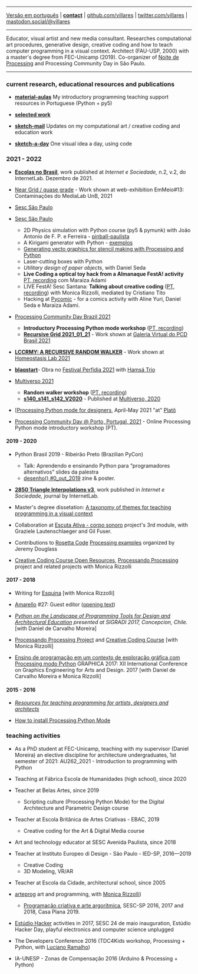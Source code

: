 ----

 [Versão em português](README.md)
 | [**contact**](http://contato.lugaralgum.com)
 | [github.com/villares](http://github.com/villares)
 | [twitter.com/villares](http://twitter.com/villares)
 | [mastodon.social/@villares](https://mastodon.social/@villares)
 
----

Educator, visual artist and new media consultant. Researches computational art procedures, generative design, creative coding and how to teach computer programming in a visual context. Architect (FAU-USP, 2000) with a master's degree from FEC-Unicamp (2019). Co-organizer of [Noite de Processing](https://garoa.net.br/wiki/Noite_de_Processing) and Processing Community Day in São Paulo.

----

### current research, educational resources and publications

- [**material-aulas**](https://abav.lugaralgum.com/material-aulas) My introductory programming teaching support resources in Portuguese (Python + py5)

- [**selected work**](selected-work/index-EN.md)

- [**sketch-mail**](https://abav.lugaralgum.com/sketch-mail) Updates on my computational art / creative coding and education work

- [**sketch-a-day**](https://abav.lugaralgum.com/sketch-a-day) One visual idea a day, using code

### 2021 - 2022

- [**Escolas no Brasil**](https://revista.internetlab.org.br/escolas-no-brasil/), work published at *Internet e Sociedade,* n.2, v.2, do InternetLab. Dezembro de 2021.
 
- [Near Grid / quase grade](https://emmeio13.medialab.unb.br/near-grid/) - Work shown at web-exhibition EmMeio#13: Contaminações do MediaLab UnB, 2021 

- [Sesc São Paulo](https://sescsp.org.br)
- [Sesc São Paulo](https://sescsp.org.br)
     -  2D Physics simulation with Python course (py5 & pymunk) with João Antonio de F. P. e Ferreira - [pinball-paulista](https://github.com/villares/pymunk-pinball-paulista)
     -  A Kirigami generator with Python - [exemplos](https://gist.github.com/villares/76f574c4eb750c68fbbb360d7f1754bb)
     -  [Generating vecto graphics for stencil making with Processing and Python](https://github.com/villares/py_estencil)
     -  Laser-cutting boxes with Python
     -  *Utilitary design of paper objects*, with Daniel Seda
     -  **Live Coding a optical toy hack from a Almanaque FestA! activity** [PT, recording](https://www.youtube.com/watch?v=olSL2MdzKNk) com Maraiza Adami
     -  LIVE FestA! Sesc Santana: **Talking about creative coding** ([PT, recording](https://www.youtube.com/watch?v=tUqXdc9SJCs)) with Monica Rizzolli, mediated by Cristiano Tito
     -  Hacking at [Pycomic](http://github.com/webtiras) - for a comics activity with Aline Yuri, Daniel Seda e Maraiza Adami.

- [Processing Community Day Brazil 2021](https://pcd.encontrosdigitais.com.br)
    - **Introductory Processing Python mode workshop** ([PT, recording](https://youtu.be/Lhk3huuxs3g)) 
    - [**Recursive Grid 2021_01_21**](https://abav.lugaralgum.com/selected-work/recursive-grid/) - Work shown at [Galeria Virtual do PCD Brasil 2021](https://pcd.encontrosdigitais.com.br/galeria/) 
      
- [**LCCRMY: A RECURSIVE RANDOM WALKER**](https://abav.lugaralgum.com/selected-work/LCCRMY_v2021_04_30/) - Work shown at [Homeostasis Lab 2021](https://homeostasislab.org/)

- [**blaqstart**](https://www.lugaralgum.com/hamsatrio/blaqstar/)- Obra no [Festival Perfídia 2021](https://www.plataformaperfidia.com/perfidia-online-2021) with [Hamsá Trio](https://hamsatrio.lugaralgum.com)

- [Multiverso 2021](https://multiverso.cc)
     - **Random walker workshop** ([PT, recording](https://www.youtube.com/watch?v=frwHqc5SBGc))
     - [**s140_s141_s142_V2020**](https://abav.lugaralgum.com/selected-work/s140_s141_s142_v2020) - Published at [Multiverso, 2020](https://multiverso-docs.s3-sa-east-1.amazonaws.com/multiverso-1a-edicao.pdf)

- [[Processing Python mode for designers](https://plato.studio/Programacao-para-designers), April-May 2021 "at" [Platô](https://plato.studio)

- [Processing Community Day @ Porto, Portugal, 2021](https://pcd.fba.up.pt/2021/) - Online Processing Python mode introductory workshop (PT).
 
#### 2019 - 2020

- Python Brasil 2019 - Ribeirão Preto (Brazilian PyCon)

    - Talk: Aprendendo e ensinando Python para “programadores alternativos” slides da palestra
    - [desenho() #0_out_2019](https://desenho.lugaralgum.com) zine & poster.

- [**2850 Triangle Interpolations v3**](https://revista.internetlab.org.br/2850-interpolações-de-triângulos-v3/), work published in *Internet e Sociedade,* journal by InternetLab.

- Master's degree dissetation: [A taxonomy of themes for teaching programming in a visual context](https://abav.lugaralgum.com/mestrado/)

- Collaboration at [Escuta Ativa - corpo sonoro](https://grazielelautenschlaeger.com/portfolio/escuta-ativa/) project's 3rd module, with Graziele Lautenschlaeger and Gil Fuser.

- Contributions to [Rosetta Code](https://rosettacode.org/wiki/Category:Processin) [Processing examples](https://github.com/jeremydouglass/rosetta_examples_p5) organized by Jeremy Douglass

- [Creative Coding Course Open Resources](http://arteprog.space/programacao-criativa), [Processando Processing](http://arteprog.space/Processando-Processing) project and related projects with Monica Rizzolli


#### 2017 - 2018

- Writing for [Esquina](http://www.esquina.net.br/author/alexandre-vilares/) [with Monica Rizzolli]

- [Amarello](http://www.amarello.com.br) #27: Guest editor ([opening text](https://github.com/villares/villares.github.io/blob/master/assets/editorial_Amarello%2327.pdf))

- *[Python on the Landscape of Programming Tools for Design and Architectural Education](https://villares.github.io/mestrado/VILLARES_MOREIRA_SIGRADI_2017) presented at SIGRADI 2017, Concepcíon, Chile.* [with Daniel de Carvalho Moreira]

- [Processando Processing Project](http://arteprog.space/processando-processing) and [Creative Coding Course](http://arteprog.space/programacao-criativa) [with Monica Rizzolli]

- [Ensino de programação em um contexto de exploração gráfica com Processing modo Python](https://villares.github.io/mestrado/VILLARES_MOREIRA_GOMES_GRAPHICA_2017) GRAPHICA 2017: XII International Conference on Graphics Engineering for Arts and Design. 2017 [with Daniel de Carvalho Moreira e Monica Rizzolli]

#### 2015 - 2016

- *[Resources for teaching programming for artists, designers and architects](https://github.com/villares/Resources-for-teaching-programming)*

- [How to install Processing Python Mode](http://villares.github.io/como-instalar-o-processing-modo-python/index-EN) 

### teaching activities

- As a PhD student at FEC-Unicamp, teaching with my supervisor (Daniel Moreira) an elective discipline for architecture undergraduates, 1st semester of 2021: AU262_2021 - Introduction to programming with Python

- Teaching at Fábrica Escola de Humanidades (high school), since 2020

- Teacher at Belas Artes, since 2019
  - Scripting culture (Processing Python Mode) for the Digital Architecture and Parametric Design course

- Teacher at Escola Britânica de Artes Criativas - EBAC, 2019
  - Creative coding for the Art & Digital Media course

- Art and technology educator at SESC Avenida Paulista, since 2018

- Teacher at Instituto Europeo di Design - São Paulo - IED-SP, 2016—2019
  - Creative Coding 
  - 3D Modeling, VR/AR
  
- Teacher at Escola da Cidade, architectural school, since 2005
  
- [arteprog](http://arteprog.space) art and programming, with [Monica Rizzolli](https://github.com/monicarizzolli))
  - [Programação criativa e arte argorítmica](http://arteprog.space/programacao-criative), SESC-SP 2016, 2017 and 2018, Casa Plana 2019.

- [Estúdio Hacker](estudiohacker.io) activities in 2017, SESC 24 de maio inauguration, Estúdio Hacker Day, playful electronics and computer science unplugged
  
- The Developers Conference 2016 (TDC4Kids workshop, Processing + Python, with [Luciano Ramalho](https://github.com/ramalho))

- IA-UNESP - Zonas de Compensação 2016 (Arduino & Processing + Python)
